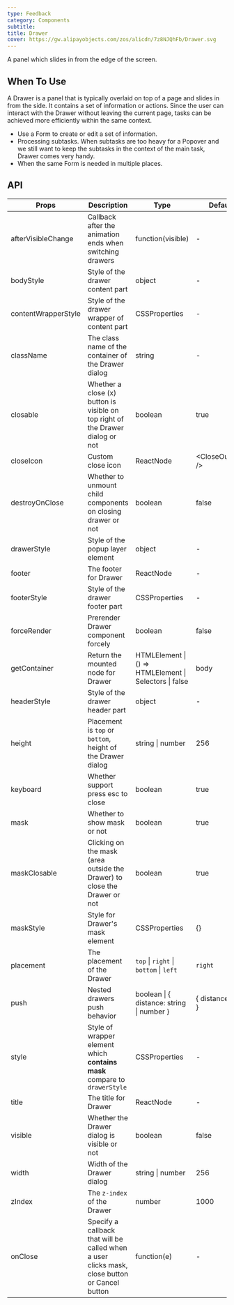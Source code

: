 ```yaml
---
type: Feedback
category: Components
subtitle:
title: Drawer
cover: https://gw.alipayobjects.com/zos/alicdn/7z8NJQhFb/Drawer.svg
---
```


A panel which slides in from the edge of the screen.

## When To Use

A Drawer is a panel that is typically overlaid on top of a page and slides in from the side. It contains a set of information or actions. Since the user can interact with the Drawer without leaving the current page, tasks can be achieved more efficiently within the same context.

- Use a Form to create or edit a set of information.
- Processing subtasks. When subtasks are too heavy for a Popover and we still want to keep the subtasks in the context of the main task, Drawer comes very handy.
- When the same Form is needed in multiple places.

## API

| Props | Description | Type | Default | Version |
| --- | --- | --- | --- | --- |
| afterVisibleChange | Callback after the animation ends when switching drawers | function(visible) | - |  |
| bodyStyle | Style of the drawer content part | object | - |  |
| contentWrapperStyle | Style of the drawer wrapper of content part | CSSProperties | - |  |
| className | The class name of the container of the Drawer dialog | string | - |  |
| closable | Whether a close (x) button is visible on top right of the Drawer dialog or not | boolean | true |  |
| closeIcon | Custom close icon | ReactNode | &lt;CloseOutlined /> |  |
| destroyOnClose | Whether to unmount child components on closing drawer or not | boolean | false |  |
| drawerStyle | Style of the popup layer element | object | - |  |
| footer | The footer for Drawer | ReactNode | - |  |
| footerStyle | Style of the drawer footer part | CSSProperties | - |  |
| forceRender | Prerender Drawer component forcely | boolean | false |  |
| getContainer | Return the mounted node for Drawer | HTMLElement \| () => HTMLElement \| Selectors \| false | body |  |
| headerStyle | Style of the drawer header part | object | - |  |
| height | Placement is `top` or `bottom`, height of the Drawer dialog | string \| number | 256 |  |
| keyboard | Whether support press esc to close | boolean | true |  |
| mask | Whether to show mask or not | boolean | true |  |
| maskClosable | Clicking on the mask (area outside the Drawer) to close the Drawer or not | boolean | true |  |
| maskStyle | Style for Drawer's mask element | CSSProperties | {} |  |
| placement | The placement of the Drawer | `top` \| `right` \| `bottom` \| `left` | `right` |  |
| push | Nested drawers push behavior | boolean \| { distance: string \| number } | { distance: 180 } | 4.5.0+ |
| style | Style of wrapper element which **contains mask** compare to `drawerStyle` | CSSProperties | - |  |
| title | The title for Drawer | ReactNode | - |  |
| visible | Whether the Drawer dialog is visible or not | boolean | false |  |
| width | Width of the Drawer dialog | string \| number | 256 |  |
| zIndex | The `z-index` of the Drawer | number | 1000 |  |
| onClose | Specify a callback that will be called when a user clicks mask, close button or Cancel button | function(e) | - |  |
